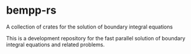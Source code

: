 # bempp-rs
A collection of crates for the solution of boundary integral equations

This is a development repository for the fast parallel solution of boundary integral equations
and related problems.
